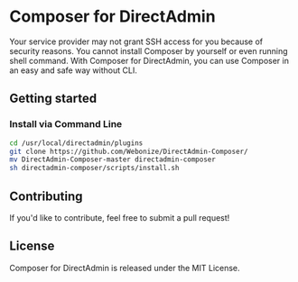 # Composer for DirectAdmin
Your service provider may not grant SSH access for you because of security reasons. You cannot install Composer by yourself or even running shell command. With Composer for DirectAdmin, you can use Composer in an easy and safe way without CLI.

## Getting started
### Install via Command Line
```sh
cd /usr/local/directadmin/plugins
git clone https://github.com/Webonize/DirectAdmin-Composer/
mv DirectAdmin-Composer-master directadmin-composer
sh directadmin-composer/scripts/install.sh
```

## Contributing
If you'd like to contribute, feel free to submit a pull request!

## License
Composer for DirectAdmin is released under the MIT License.

